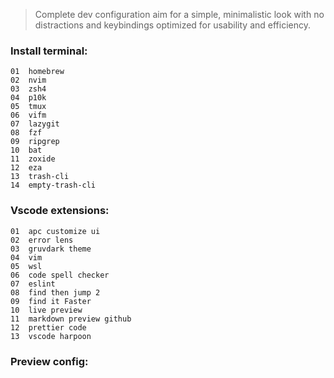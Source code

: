 >Complete dev configuration aim for a simple, minimalistic look with no distractions and keybindings optimized for usability and efficiency.

### Install terminal:
```
01  homebrew
02  nvim
03  zsh4
04  p10k
05  tmux
06  vifm
07  lazygit
08  fzf
09  ripgrep
10  bat
11  zoxide 
12  eza 
13  trash-cli 
14  empty-trash-cli
```

### Vscode extensions:
```
01  apc customize ui
02  error lens
03  gruvdark theme
04  vim
05  wsl
06  code spell checker
07  eslint
08  find then jump 2
09  find it Faster
10  live preview
11  markdown preview github
12  prettier code
13  vscode harpoon
```

### Preview config:

<img src="images/glazewm1.png" alt="">

##
<img src="images/glazewm2.png" alt="">  
<img src="images/wezterm1.png" alt="">

##
<img src="images/nvim0.png" alt="">
<img src="images/vscode0.png" alt="">

##
<img src="images/nvim1.png" alt="">
<img src="images/vscode1.png" alt="">

##
<img src="images/nvim2.png" alt="">
<img src="images/vscode2.png" alt="">

##
<img src="images/nvim3.png" alt="">
<img src="images/vscode3.png" alt="">

##
<img src="images/nvim4.png" alt="">
<img src="images/vscode4.png" alt="">

##
<img src="images/nvim5.png" alt="">